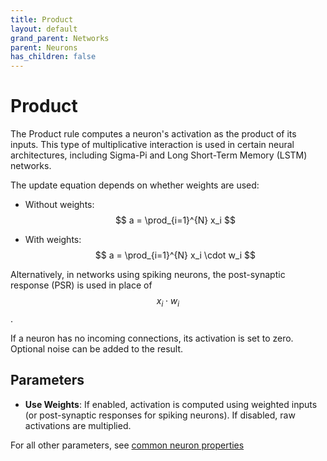 ```yaml
---
title: Product
layout: default
grand_parent: Networks
parent: Neurons
has_children: false
---
```


# Product

The Product rule computes a neuron's activation as the product of its inputs. This type of multiplicative interaction is used in certain neural architectures, including Sigma-Pi and Long Short-Term Memory (LSTM) networks.

The update equation depends on whether weights are used:

- Without weights:
  $$
  a = \prod_{i=1}^{N} x_i
  $$

- With weights:
  $$
  a = \prod_{i=1}^{N} x_i \cdot w_i
  $$

Alternatively, in networks using spiking neurons, the post-synaptic response (PSR) is used in place of $$x_i \cdot w_i$$.

If a neuron has no incoming connections, its activation is set to zero. Optional noise can be added to the result.

## Parameters

- **Use Weights**: If enabled, activation is computed using weighted inputs (or post-synaptic responses for spiking neurons). If disabled, raw activations are multiplied.

For all other parameters, see [common neuron properties](/docs/network/neurons/index#common-neuron-properties)

